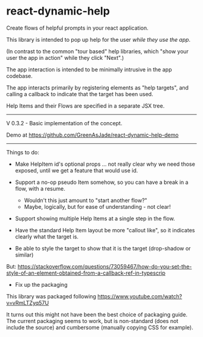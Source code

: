 # react-dynamic-help
Create flows of helpful prompts in your react application.

This library is intended to pop up help for the user _while they use the app_.

(In contrast to the common "tour based" help libraries, which "show your user the app in action" while they click "Next".)

The app interaction is intended to be minimally intrusive in the app codebase.

The app interacts primarily by registering elements as "help targets", and calling a callback to indicate that the target has been used.

Help Items and their Flows are specified in a separate JSX tree.

---

V 0.3.2 - Basic implementation of the concept.

Demo at https://github.com/GreenAsJade/react-dynamic-help-demo

---

Things to do:

 - Make HelpItem id's optional props ... not really clear why we need those exposed, until we get a feature that would use id.
 
 - Support a no-op pseudo Item somehow, so you can have a break in a flow, with a resume.
    - Wouldn't this just amount to "start another flow?"
    - Maybe, logically, but for ease of understanding - not clear!

 - Support showing multiple Help Items at a single step in the flow.

 - Have the standard Help Item layout be more "callout like", so it indicates clearly what the target is.

 - Be able to style the target to show that it is the target (drop-shadow or similar)

 But: https://stackoverflow.com/questions/73059467/how-do-you-set-the-style-of-an-element-obtained-from-a-callback-ref-in-typescrip

 - Fix up the packaging

This library was packaged following https://www.youtube.com/watch?v=vRmLTZyq57U

It turns out this might not have been the best choice of packaging guide.   The current packaging seems to work, but is non-standard (does not include the source) and cumbersome (manually copying CSS for example).